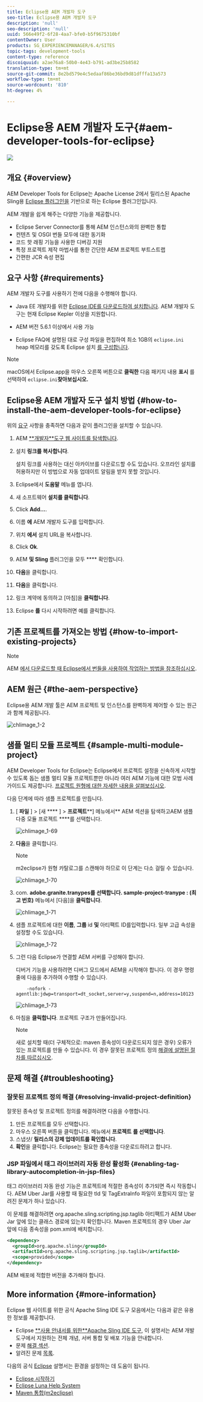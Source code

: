 ```yaml
---
title: Eclipse용 AEM 개발자 도구
seo-title: Eclipse용 AEM 개발자 도구
description: 'null'
seo-description: 'null'
uuid: 566e49f2-6f28-4aa7-bfe0-b5f9675310bf
contentOwner: User
products: SG_EXPERIENCEMANAGER/6.4/SITES
topic-tags: development-tools
content-type: reference
discoiquuid: a2ae76a8-50b0-4e43-b791-ad3be25b8582
translation-type: tm+mt
source-git-commit: 8e2bd579e4c5edaaf86be36bd9d81dfffa13a573
workflow-type: tm+mt
source-wordcount: '810'
ht-degree: 4%

---
```



# Eclipse용 AEM 개발자 도구{#aem-developer-tools-for-eclipse}

![](do-not-localize/chlimage_1-9.png)

## 개요 {#overview}

AEM Developer Tools for Eclipse는 Apache License 2에서 릴리스된 Apache Sling용 [Eclipse 플러그인을](https://sling.apache.org/documentation/development/ide-tooling.html) 기반으로 하는 Eclipse 플러그인입니다.

AEM 개발을 쉽게 해주는 다양한 기능을 제공합니다.

* Eclipse Server Connector를 통해 AEM 인스턴스와의 완벽한 통합
* 컨텐츠 및 OSGI 번들 모두에 대한 동기화
* 코드 핫 래핑 기능을 사용한 디버깅 지원
* 특정 프로젝트 제작 마법사를 통한 간단한 AEM 프로젝트 부트스트랩
* 간편한 JCR 속성 편집

## 요구 사항 {#requirements}

AEM 개발자 도구를 사용하기 전에 다음을 수행해야 합니다.

* Java EE 개발자를 위한 [Eclipse IDE를 다운로드하여 설치합니다](https://eclipse.org/downloads/packages/eclipse-ide-java-ee-developers/lunar). AEM 개발자 도구는 현재 Eclipse Kepler 이상을 지원합니다.

* AEM 버전 5.6.1 이상에서 사용 가능
* Eclipse FAQ에 설명된 대로 구성 파일을 편집하여 최소 1GB의 `eclipse.ini` heap 메모리를 갖도록 Eclipse 설치 [를 구성합니다](https://wiki.eclipse.org/FAQ_How_do_I_increase_the_heap_size_available_to_Eclipse%3F).

>[!NOTE]
>
>macOS에서 Eclipse.app을 마우스 오른쪽 버튼으로 **클릭한** 다음 패키지 내용 **표시** 를 선택하여 `eclipse.ini`**찾아보십시오.**

## Eclipse용 AEM 개발자 도구 설치 방법 {#how-to-install-the-aem-developer-tools-for-eclipse}

위의 [요구](#requirements) 사항을 충족하면 다음과 같이 플러그인을 설치할 수 있습니다.

1. AEM [**개발자&#x200B;**도구 웹 사이트를 탐색합니다](https://eclipse.adobe.com/aem/dev-tools/).

1. 설치 **링크를 복사합니다**.

   설치 링크를 사용하는 대신 아카이브를 다운로드할 수도 있습니다. 오프라인 설치를 허용하지만 이 방법으로 자동 업데이트 알림을 받지 못할 것입니다.

1. Eclipse에서 **도움말** 메뉴를 엽니다.
1. 새 소프트웨어 **설치를 클릭합니다**.
1. Click **Add...**.
1. 이름 **에** AEM 개발자 도구를 입력합니다.
1. 위치 **에서** 설치 URL을 복사합니다.
1. Click **Ok**.
1. AEM **및 Sling** 플러그인을 모두 **** 확인합니다.
1. **다음**&#x200B;을 클릭합니다.
1. **다음**&#x200B;을 클릭합니다.
1. 링크 계약에 동의하고 [마침]을 **클릭합니다**.
1. Eclipse **를** 다시 시작하려면 예를 클릭합니다.

## 기존 프로젝트를 가져오는 방법 {#how-to-import-existing-projects}

>[!NOTE]
>
>AEM [에서 다운로드할 때 Eclipse에서 번들을 사용하여 작업하는 방법을 참조하십시오](https://stackoverflow.com/questions/29699726/how-to-work-with-a-bundle-in-eclipse-when-it-was-downloaded-from-aem/29705407#29705407).

## AEM 원근 {#the-aem-perspective}

Eclipse용 AEM 개발 툴은 AEM 프로젝트 및 인스턴스를 완벽하게 제어할 수 있는 원근과 함께 제공됩니다.

![chlimage_1-2](assets/chlimage_1-2.jpeg)

## 샘플 멀티 모듈 프로젝트 {#sample-multi-module-project}

AEM Developer Tools for Eclipse는 Eclipse에서 프로젝트 설정을 신속하게 시작할 수 있도록 돕는 샘플 멀티 모듈 프로젝트뿐만 아니라 여러 AEM 기능에 대한 모범 사례 가이드도 제공합니다. [프로젝트 원형에 대한 자세한 내용을 살펴보십시오](https://github.com/Adobe-Marketing-Cloud/aem-project-archetype).

다음 단계에 따라 샘플 프로젝트를 만듭니다.

1. [ **파일** ] > [새 **** ] > **프로젝트****] 메뉴에서** AEM 섹션을 탐색하고AEM 샘플 다중 모듈 프로젝트 ****&#x200B;를 선택합니다.

   ![chlimage_1-69](assets/chlimage_1-69.png)

1. **다음**&#x200B;을 클릭합니다.

   >[!NOTE]
   >
   >m2eclipse가 원형 카탈로그를 스캔해야 하므로 이 단계는 다소 걸릴 수 있습니다.

   ![chlimage_1-70](assets/chlimage_1-70.png)

1. com. **adobe.granite.tranypes를 선택합니다. sample-project-tranype : (최고 번호)** 메뉴에서 [다음]을 **클릭합니다**.

   ![chlimage_1-71](assets/chlimage_1-71.png)

1. 샘플 프로젝트에 대한 **이름**, **그룹** id **및** 아티팩트 ID를입력합니다. 일부 고급 속성을 설정할 수도 있습니다.

   ![chlimage_1-72](assets/chlimage_1-72.png)

1. 그런 다음 Eclipse가 연결할 AEM 서버를 구성해야 합니다.

   디버거 기능을 사용하려면 디버그 모드에서 AEM을 시작해야 합니다. 이 경우 명령줄에 다음을 추가하여 수행할 수 있습니다.

   ```
       -nofork -agentlib:jdwp=transport=dt_socket,server=y,suspend=n,address=10123
   ```

   ![chlimage_1-73](assets/chlimage_1-73.png)

1. 마침을 **클릭합니다**. 프로젝트 구조가 만들어집니다.

   >[!NOTE]
   >
   >새로 설치할 때(더 구체적으로: maven 종속성이 다운로드되지 않은 경우) 오류가 있는 프로젝트를 만들 수 있습니다. 이 경우 잘못된 프로젝트 정의 [해결에 설명된 절차를 따르십시오](#resolving-invalid-project-definition).

## 문제 해결 {#troubleshooting}

### 잘못된 프로젝트 정의 해결 {#resolving-invalid-project-definition}

잘못된 종속성 및 프로젝트 정의를 해결하려면 다음을 수행합니다.

1. 만든 프로젝트를 모두 선택합니다.
1. 마우스 오른쪽 버튼을 클릭합니다. 메뉴에서 **프로젝트** **를 선택합니다**.
1. 스냅샷/ **릴리스의 강제 업데이트를 확인합니다**.
1. **확인**&#x200B;을 클릭합니다. Eclipse는 필요한 종속성을 다운로드하려고 합니다.

### JSP 파일에서 태그 라이브러리 자동 완성 활성화 {#enabling-tag-library-autocompletion-in-jsp-files}

태그 라이브러리 자동 완성 기능은 프로젝트에 적절한 종속성이 추가되면 즉시 작동합니다. AEM Uber Jar를 사용할 때 필요한 tld 및 TagExtraInfo 파일이 포함되지 않는 알려진 문제가 하나 있습니다.

이 문제를 해결하려면 org.apache.sling.scripting.jsp.taglib 아티팩트가 AEM Uber Jar 앞에 있는 클래스 경로에 있는지 확인합니다. Maven 프로젝트의 경우 Uber Jar 앞에 다음 종속성을 pom.xml에 배치합니다.

```xml
<dependency>
  <groupId>org.apache.sling</groupId>
  <artifactId>org.apache.sling.scripting.jsp.taglib</artifactId>
  <scope>provided</scope>
</dependency>
```

AEM 배포에 적합한 버전을 추가해야 합니다.

## More information {#more-information}

Eclipse 웹 사이트를 위한 공식 Apache Sling IDE 도구 모음에서는 다음과 같은 유용한 정보를 제공합니다.

* Eclipse [**사용 안내서를 위한&#x200B;**Apache Sling IDE 도구](https://sling.apache.org/documentation/development/ide-tooling.html), 이 설명서는 AEM 개발 도구에서 지원하는 전체 개념, 서버 통합 및 배포 기능을 안내합니다.
* 문제 [해결 섹션](https://sling.apache.org/documentation/development/ide-tooling.html#troubleshooting).
* 알려진 문제 [목록](https://sling.apache.org/documentation/development/ide-tooling.html#known-issues).

다음의 공식 [Eclipse](https://eclipse.org/) 설명서는 환경을 설정하는 데 도움이 됩니다.

* [Eclipse 시작하기](https://eclipse.org/users/)
* [Eclipse Luna Help System](https://help.eclipse.org/luna/index.jsp)
* [Maven 통합(m2eclipse)](https://www.eclipse.org/m2e/)

